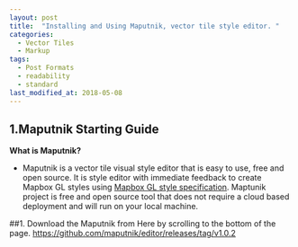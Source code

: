 ```yaml
---
layout: post
title:  "Installing and Using Maputnik, vector tile style editor. "
categories:
  - Vector Tiles
  - Markup
tags:
  - Post Formats
  - readability
  - standard
last_modified_at: 2018-05-08
---
```


## 1.Maputnik Starting Guide ##
__What is Maputnik?__
+ Maputnik is a vector tile visual style editor that is easy to use, free and open source. It is style editor with immediate feedback to create Mapbox GL styles using [Mapbox GL style specification](https://www.mapbox.com/mapbox-gl-js/style-spec/). Maptunik project is free and open source tool that does not require a cloud based deployment and will run on your local machine.

##1. Download the Maputnik from Here by scrolling to the bottom of the page. https://github.com/maputnik/editor/releases/tag/v1.0.2